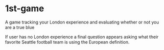 # 1st-game
A game tracking your London experience and evaluating whether or not you are a true blue

If user has no London experience a final question appears asking what their favorite Seattle football team is using the European definition.
